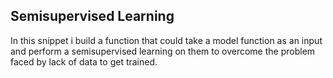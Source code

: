 <h2>Semisupervised Learning</h2>

In this snippet i build a function that could take a model function as an input and perform a semisupervised learning on them to overcome the problem faced by lack of data to get trained. 
